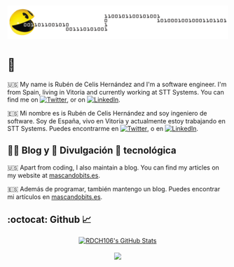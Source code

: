 [![Header](https://raw.githubusercontent.com/RDCH106/RDCH106/main/Pacman3e-1024x154.png "Header")](https://mascandobits.es)

# 👋

:us: My name is Rubén de Celis Hernández and I'm a software engineer. I'm from Spain, living in Vitoria and currently working at STT Systems. You can find me on [![Twitter][1.2]][1],  or on [![LinkedIn][3.2]][3].

:es: Mi nombre es is Rubén de Celis Hernández and soy ingeniero de software. Soy de España, vivo en Vitoria y actualmente estoy trabajando en STT Systems. Puedes encontrarme en [![Twitter][1.2]][1],  o en [![LinkedIn][3.2]][3].

## ✍🏼 Blog y 📢 Divulgación 🤖 tecnológica

:us: Apart from coding, I also maintain a blog. You can find my articles on my website at [mascandobits.es](https://mascandobits.es).

:es: Además de programar, también mantengo un blog. Puedes encontrar mi artículos en [mascandobits.es](https://mascandobits.es).

## :octocat: Github 📈

<p align="center">
  <a href="https://github.com/RDCH106/RDCH106">
    <img align="center" src="https://github-readme-stats.vercel.app/api?username=RDCH106&show_icons=true&line_height=27&count_private=true&include_all_commits=true&title_color=ffffff&text_color=c9cacc&icon_color=2bbc8a&bg_color=1d1f21&custom_title=RDCH106's GitHub Stats" alt="RDCH106's GitHub Stats" />
  </a>
  <!--<a href="https://github.com/RDCH106/RDCH106">
    <img align="center" src="https://github-readme-stats.vercel.app/api/top-langs/?username=RDCH106&langs_count=3&title_color=ffffff&text_color=c9cacc&icon_color=2bbc8a&bg_color=1d1f21" />
  </a>-->
  <br><br>
  <a href="https://github.com/RDCH106/RDCH106">
    <img align="center" src="https://github-profile-trophy.vercel.app/?username=RDCH106&theme=onedark&margin-w=15" />
  </a>
</p>

<!-- links to social media icons -->

<!-- icons with padding -->

[1.1]: http://i.imgur.com/tXSoThF.png (twitter icon with padding)
[2.1]: http://i.imgur.com/0o48UoR.png (github icon with padding)

<!-- icons without padding -->

[1.2]: http://i.imgur.com/wWzX9uB.png (twitter icon without padding)
[2.2]: http://i.imgur.com/9I6NRUm.png (github icon without padding)
[3.2]: https://raw.githubusercontent.com/MartinHeinz/MartinHeinz/master/linkedin-3-16.png (LinkedIn icon without padding)


<!-- links to your social media accounts -->

[1]: https://twitter.com/rdch106
[2]: https://github.com/RDCH106
[3]: https://es.linkedin.com/in/rubendch

<!-- Resources -->
<!-- Icons: https://simpleicons.org/ -->
<!-- GitHub Stats: https://github.com/anuraghazra/github-readme-stats -->
<!-- GitHub languages Stats: https://github.com/IonicaBizau/github-profile-languages -->
<!-- Emojis: https://emojipedia.org/emoji/ -->
<!-- HTML Emojis: https://www.fileformat.info/index.htm -->
<!-- GitHub Emoji Cheat Sheet: https://github.com/ikatyang/emoji-cheat-sheet/blob/master/README.md -->
<!-- Shields: https://shields.io/ -->
<!-- Awesome GitHub Profile README: https://github.com/abhisheknaiidu/awesome-github-profile-readme -->

<!-- Based on https://towardsdatascience.com/build-a-stunning-readme-for-your-github-profile-9b80434fe5d7 -->

<!--
**RDCH106/RDCH106** is a ✨ _special_ ✨ repository because its `README.md` (this file) appears on your GitHub profile.

Here are some ideas to get you started:

- 🔭 I’m currently working on ...
- 🌱 I’m currently learning ...
- 👯 I’m looking to collaborate on ...
- 🤔 I’m looking for help with ...
- 💬 Ask me about ...
- 📫 How to reach me: ...
- 😄 Pronouns: ...
- ⚡ Fun fact: ...
-->
